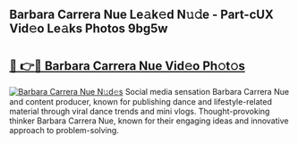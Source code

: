 ## Barbara Carrera Nue Le𝚊k𝚎d N𝚞𝚍e - Part-cUX Vid𝚎o Le𝚊ks Photos 9bg5w

# <h2><a href="http://fb83w5v.evod.top/?m=Barbara+Carrera+Nue">🔗 👉🔴 Barbara Carrera Nue Vid𝚎o Ph𝚘t𝚘s</a></h2>

[![Barbara Carrera Nue N𝚞d𝚎s](https://i.imgur.com/8V9OHl7.gif)](http://fb83w5v.evod.top/?m=Barbara+Carrera+Nue)
Social media sensation Barbara Carrera Nue and content producer, known for publishing dance and lifestyle-related material through viral dance trends and mini vlogs. Thought-provoking thinker Barbara Carrera Nue, known for their engaging ideas and innovative approach to problem-solving. 
